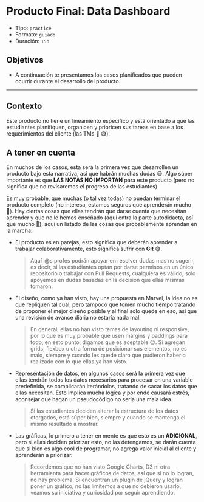 # Producto Final: Data Dashboard

- Tipo: `practice`
- Formato: `guiado`
- Duración: `15h`

## Objetivos

- A continuación te presentamos los casos planificados que pueden ocurrir
  durante el desarrollo del producto.

***

## Contexto

Este producto no tiene un lineamiento específico y está orientado a que las
estudiantes planifiquen, organicen y prioricen sus tareas en base a los
requerimientos del cliente (las TMs :japanese_ogre: :sweat_smile:).

## A tener en cuenta

En muchos de los casos, esta será la primera vez que desarrollen un producto
bajo esta narrativa, así que habrán muchas dudas :smiley:. Algo súper importante
es que **LAS NOTAS NO IMPORTAN** para este producto (pero no significa que no
revisaremos el progreso de las estudiantes).

Es muy probable, que muchas (o tal vez todas) no puedan terminar el producto
completo (no interesa, estamos seguros que aprenderán mucho :muscle:). Hay
ciertas cosas que ellas tendrán que darse cuenta que necesitan aprender y que
no le hemos enseñado (aquí entra la parte autodidacta, así que mucho :eyes:),
aquí un listado de las cosas que probablemente aprendan en la marcha:

- El producto es en parejas, esto significa que deberán aprender a trabajar
  colaborativamente, esto significa sufrir con **Git** :sweat_smile:.

  > Aquí l@s profes podrán apoyar en resolver dudas mas no sugerir, es decir,
  > si las estudiantes optan por darse permisos en un único repositorio o
  > trabajar con Pull Requests, cualquiera es válido, solo apoyemos en dudas
  > basadas en la decisión que ellas mismas tomaron.

- El diseño, como ya han visto, hay una propuesta en Marvel, la idea no es que
  repliquen tal cual, pero tampoco que tomen mucho tiempo tratando de proponer
  el mejor diseño posible y al final solo quede en eso, así que una revisión de
  avance diaria no estaría nada mal.

  > En general, ellas no han visto temas de layouting ni responsive, por lo que
  > es muy probable que usen margins y paddings para todo, en esto punto,
  > digamos que es aceptable :wink:. Si agregan grids, flexbox u otra forma de
  > posicionar sus elementos, no es malo, siempre y cuando les quede claro que
  > pudieron haberlo realizado con lo que ellas ya han visto.

- Representación de datos, en algunos casos será la primera vez que ellas
  tendrán todos los datos necesarios para procesar en una variable predefinida,
  se complicarán iterándolos, tratando de sacar los datos que ellas necesitan.
  Esto implica mucha lógica y por ende causará estrés, aconsejar que hagan un
  pseudocódigo no sería una mala idea.

  > Si las estudiantes deciden alterar la estructura de los datos otorgados,
  > está súper bien, siempre y cuando se mantenga el mismo resultado a mostrar.

- Las gráficas, lo primero a tener en mente es que esto es un **ADICIONAL**,
  pero si ellas deciden priorizar esto, no las detengamos, se darán cuenta que
  si bien es algo cool de programar, no agrega valor inicial al cliente y
  aprenderán a priorizar.

  > Recordemos que no han visto Google Charts, D3 ni otra herramienta para hacer
  > gráficos de datos, así que si no lo logran, no hay problema. Si encuentran
  > un plugin de jQuery y logran poner un gráfico, no las limitemos a que no
  > debieron usarlo, veamos su iniciativa y curiosidad por seguir aprendiendo.
